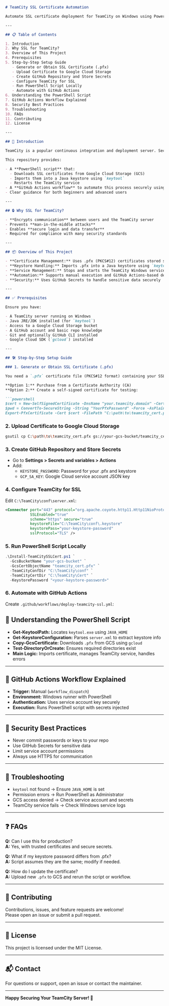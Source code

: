 ```markdown
# TeamCity SSL Certificate Automation

Automate SSL certificate deployment for TeamCity on Windows using PowerShell and GitHub Actions — from downloading certificates stored in Google Cloud Storage to configuring HTTPS securely and reliably.

---

## 📋 Table of Contents

1. Introduction  
2. Why SSL for TeamCity?  
3. Overview of This Project  
4. Prerequisites  
5. Step-by-Step Setup Guide  
   - Generate or Obtain SSL Certificate (.pfx)  
   - Upload Certificate to Google Cloud Storage  
   - Create GitHub Repository and Store Secrets  
   - Configure TeamCity for SSL  
   - Run PowerShell Script Locally  
   - Automate with GitHub Actions  
6. Understanding the PowerShell Script  
7. GitHub Actions Workflow Explained  
8. Security Best Practices  
9. Troubleshooting  
10. FAQs  
11. Contributing  
12. License  

---

## 🚀 Introduction

TeamCity is a popular continuous integration and deployment server. Securing TeamCity with SSL (HTTPS) is essential to protect data in transit, especially credentials and build artifacts.

This repository provides:

- A **PowerShell script** that:
  - Downloads SSL certificates from Google Cloud Storage (GCS)
  - Imports them into a Java keystore using `keytool`
  - Restarts the TeamCity service
- A **GitHub Actions workflow** to automate this process securely using GitHub Secrets
- Clear guidance for both beginners and advanced users

---

## 🔒 Why SSL for TeamCity?

- **Encrypts communication** between users and the TeamCity server  
- Prevents **man-in-the-middle attacks**  
- Enables **secure login and data transfer**  
- Required for compliance with many security standards  

---

## 📦 Overview of This Project

- **Certificate Management:** Uses .pfx (PKCS#12) certificates stored securely in GCS  
- **Keystore Handling:** Imports .pfx into a Java keystore using `keytool`  
- **Service Management:** Stops and starts the TeamCity Windows service safely  
- **Automation:** Supports manual execution and GitHub Actions-based deployment  
- **Security:** Uses GitHub Secrets to handle sensitive data securely  

---

## ✅ Prerequisites

Ensure you have:

- A TeamCity server running on Windows  
- Java JRE/JDK installed (for `keytool`)  
- Access to a Google Cloud Storage bucket  
- A GitHub account and basic repo knowledge  
- Git and optionally GitHub CLI installed  
- Google Cloud SDK (`gcloud`) installed  

---

## 🛠️ Step-by-Step Setup Guide

### 1. Generate or Obtain SSL Certificate (.pfx)

You need a `.pfx` certificate file (PKCS#12 format) containing your SSL certificate and private key.

**Option 1:** Purchase from a Certificate Authority (CA)  
**Option 2:** Create a self-signed certificate for testing:

```powershell
$cert = New-SelfSignedCertificate -DnsName "your.teamcity.domain" -CertStoreLocation Cert:\LocalMachine\My
$pwd = ConvertTo-SecureString -String "YourPfxPassword" -Force -AsPlainText
Export-PfxCertificate -Cert $cert -FilePath "C:\path\to\teamcity_cert.pfx" -Password $pwd
```

### 2. Upload Certificate to Google Cloud Storage

```bash
gsutil cp C:\path\to\teamcity_cert.pfx gs://your-gcs-bucket/teamcity_cert.pfx
```

### 3. Create GitHub Repository and Store Secrets

- Go to **Settings > Secrets and variables > Actions**
- Add:
  - `KEYSTORE_PASSWORD`: Password for your .pfx and keystore
  - `GCP_SA_KEY`: Google Cloud service account JSON key

### 4. Configure TeamCity for SSL

Edit `C:\TeamCity\conf\server.xml`:

```xml
<Connector port="443" protocol="org.apache.coyote.http11.Http11NioProtocol"
           SSLEnabled="true"
           scheme="https" secure="true"
           keystoreFile="C:\TeamCity\conf\.keystore"
           keystorePass="your-keystore-password"
           sslProtocol="TLS" />
```

### 5. Run PowerShell Script Locally

```powershell
.\Install-TeamCitySSLCert.ps1 `
  -GcsBucketName "your-gcs-bucket" `
  -GcsCertObjectName "teamcity_cert.pfx" `
  -TeamCityConfDir "C:\TeamCity\conf" `
  -TeamCityCertDir "C:\TeamCity\Cert" `
  -KeystorePassword "<your-keystore-password>"
```

### 6. Automate with GitHub Actions

Create `.github/workflows/deploy-teamcity-ssl.yml`:


## 🧠 Understanding the PowerShell Script

- **Get-KeytoolPath:** Locates `keytool.exe` using `JAVA_HOME`  
- **Get-KeystoreConfiguration:** Parses `server.xml` to extract keystore info  
- **Copy-GcsCertificate:** Downloads `.pfx` from GCS using `gcloud`  
- **Test-DirectoryOrCreate:** Ensures required directories exist  
- **Main Logic:** Imports certificate, manages TeamCity service, handles errors  

---

## 🔄 GitHub Actions Workflow Explained

- **Trigger:** Manual (`workflow_dispatch`)  
- **Environment:** Windows runner with PowerShell  
- **Authentication:** Uses service account key securely  
- **Execution:** Runs PowerShell script with secrets injected  

---

## 🔐 Security Best Practices

- Never commit passwords or keys to your repo  
- Use GitHub Secrets for sensitive data  
- Limit service account permissions  
- Always use HTTPS for communication  

---

## 🧰 Troubleshooting

- `keytool` not found → Ensure `JAVA_HOME` is set  
- Permission errors → Run PowerShell as Administrator  
- GCS access denied → Check service account and secrets  
- TeamCity service fails → Check Windows service logs  

---

## ❓ FAQs

**Q:** Can I use this for production?  
**A:** Yes, with trusted certificates and secure secrets.

**Q:** What if my keystore password differs from .pfx?  
**A:** Script assumes they are the same; modify if needed.

**Q:** How do I update the certificate?  
**A:** Upload new `.pfx` to GCS and rerun the script or workflow.

---

## 🤝 Contributing

Contributions, issues, and feature requests are welcome!  
Please open an issue or submit a pull request.

---

## 📄 License

This project is licensed under the MIT License.

---

## 📬 Contact

For questions or support, open an issue or contact the maintainer.

---

**Happy Securing Your TeamCity Server! 🚀**